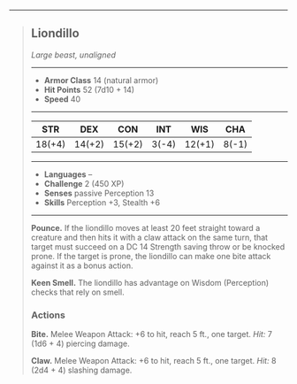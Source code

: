 ___
> ## Liondillo
>*Large beast, unaligned*
> ___
> - **Armor Class** 14 (natural armor)
> - **Hit Points** 52 (7d10 + 14)
> - **Speed** 40
>___
>|STR|DEX|CON|INT|WIS|CHA|
>|:---:|:---:|:---:|:---:|:---:|:---:|
>|18(+4)|14(+2)|15(+2)|3(-4)|12(+1)|8(-1)|
>___
> - **Languages** –
> - **Challenge** 2 (450 XP)
> - **Senses** passive Perception 13
> - **Skills** Perception +3, Stealth +6
> ___
>
> **Pounce.** If the liondillo moves at least 20 feet straight toward a creature and then hits it with a claw attack on the same turn, that target must succeed on a DC 14 Strength saving throw or be knocked prone. If the target is prone, the liondillo can make one bite attack against it as a bonus action.
>
> **Keen Smell.** The liondillo has advantage on Wisdom (Perception) checks that rely on smell.
>
> ### Actions
>
> **Bite.** Melee Weapon Attack: +6 to hit, reach 5 ft., one target. *Hit:* 7 (1d6 + 4) piercing damage.
>
> **Claw.** Melee Weapon Attack: +6 to hit, reach 5 ft., one target. *Hit:* 8 (2d4 + 4) slashing damage.
